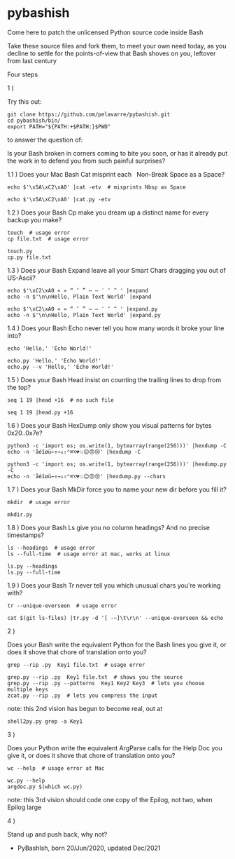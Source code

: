 # pybashish

Come here to patch the unlicensed Python source code inside Bash

Take these source files and fork them, to meet your own need today, as you decline to
settle for the points-of-view that Bash shoves on you, leftover from last century

Four steps

1 )

Try this out:

    git clone https://github.com/pelavarre/pybashish.git
    cd pybashish/bin/
    export PATH="${PATH:+$PATH:}$PWD"

to answer the question of:

Is your Bash broken in corners coming to bite you soon, or
has it already put the work in to defend you from such painful surprises?

1.1 ) Does your Mac Bash Cat misprint each &nbsp; Non-Break Space as a Space?

    echo $'\x5A\xC2\xA0' |cat -etv  # misprints Nbsp as Space

    echo $'\x5A\xC2\xA0' |cat.py -etv

1.2 ) Does your Bash Cp make you dream up a distinct name for every backup you make?

    touch  # usage error
    cp file.txt  # usage error

    touch.py
    cp.py file.txt

1.3 ) Does your Bash Expand leave all your Smart Chars dragging you out of US-Ascii?

    echo $'\xC2\xA0 « » “ ’ ” – — ′ ″ ‴ ' |expand
    echo -n $'\n\nHello, Plain Text World' |expand

    echo $'\xC2\xA0 « » “ ’ ” – — ′ ″ ‴ ' |expand.py
    echo -n $'\n\nHello, Plain Text World' |expand.py

1.4 ) Does your Bash Echo never tell you how many words it broke your line into?

    echo 'Hello,' 'Echo World!'

    echo.py 'Hello,' 'Echo World!'
    echo.py --v 'Hello,' 'Echo World!'

1.5 ) Does your Bash Head insist on counting the trailing lines to drop from the top?

    seq 1 19 |head +16  # no such file

    seq 1 19 |head.py +16

1.6 ) Does your Bash HexDump only show you visual patterns for bytes 0x20..0x7e?

    python3 -c 'import os; os.write(1, bytearray(range(256)))' |hexdump -C
    echo -n 'åéîøü←↑→↓⇧⌃⌘⌥💔💥😊😠😢' |hexdump -C

    python3 -c 'import os; os.write(1, bytearray(range(256)))' |hexdump.py -C
    echo -n 'åéîøü←↑→↓⇧⌃⌘⌥💔💥😊😠😢' |hexdump.py --chars

1.7 ) Does your Bash MkDir force you to name your new dir before you fill it?

    mkdir  # usage error

    mkdir.py

1.8 ) Does your Bash Ls give you no column headings? And no precise timestamps?

    ls --headings  # usage error
    ls --full-time  # usage error at mac, works at linux

    ls.py --headings
    ls.py --full-time

1.9 ) Does your Bash Tr never tell you which unusual chars you're working with?

    tr --unique-everseen  # usage error

    cat $(git ls-files) |tr.py -d '[ -~]\t\r\n' --unique-everseen && echo

2 )

Does your Bash write the equivalent Python for the Bash lines you give it, or does it
shove that chore of translation onto you?

    grep --rip .py  Key1 file.txt  # usage error

    grep.py --rip .py  Key1 file.txt  # shows you the source
    grep.py --rip .py --patterns  Key1 Key2 Key3  # lets you choose multiple keys
    zcat.py --rip .py  # lets you compress the input

note: this 2nd vision has begun to become real, out at

    shell2py.py grep -a Key1

3 )

Does your Python write the equivalent ArgParse calls for the Help Doc you give it, or
does it shove that chore of translation onto you?

    wc --help  # usage error at Mac

    wc.py --help
    argdoc.py $(which wc.py)

note: this 3rd vision should code one copy of the Epilog, not two, when Epilog large

4 )

Stand up and push back, why not?

- PyBashIsh, born 20/Jun/2020, updated Dec/2021
